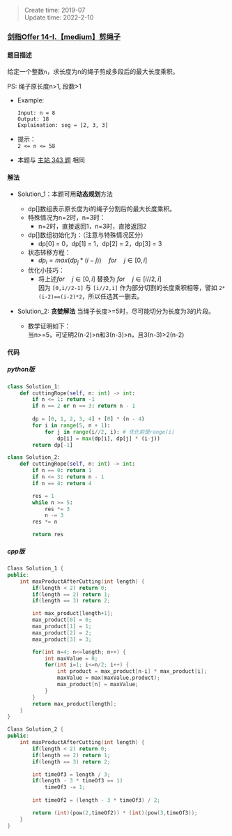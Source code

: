 > Create time: 2019-07  
> Update time: 2022-2-10

### [剑指Offer 14-I.【medium】剪绳子](https://leetcode-cn.com/problems/jian-sheng-zi-lcof/)
#### 题目描述
给定一个整数`n`，求长度为n的绳子剪成多段后的最大长度乘积。

PS: 绳子原长度n>1, 段数>1
- Example:
    ```
    Input: n = 8
    Output: 18
    Explaination: seg = [2, 3, 3]
    ```  
- 提示：  
    `2 <= n <= 58`

- 本题与 [主站 343 题](https://leetcode-cn.com/problems/integer-break/) 相同

#### 解法
- Solution_1：本题可用**动态规划**方法  
  - dp[]数组表示原长度为i的绳子分割后的最大长度乘积。 
  - 特殊情况为n=2时，n=3时：
    - n=2时，直接返回1，n=3时，直接返回2
  - dp[]数组初始化为：（注意与特殊情况区分）
    - dp[0] = 0，dp[1] = 1，dp[2] = 2，dp[3] = 3
  - 状态转移方程：  
    - $dp_i=max(dp_j*(i-j)) \quad for \quad j\in[0, i]$   
  - 优化小技巧：  
    - 将上述$for \quad j\in[0, i]$ 替换为 $for \quad j\in[i//2, i]$  
    因为 `[0,i//2-1]` 与 `[i//2,i]` 作为部分切割的长度乘积相等，譬如 `2*(i-2)==(i-2)*2`，所以任选其一删去。

- Solution_2: **贪婪解法** 当绳子长度>=5时，尽可能切分为长度为3的片段。  
  - 数学证明如下：  
    当n>=5，可证明2(n-2)>n和3(n-3)>n，且3(n-3)>2(n-2)

#### 代码
##### python版
```python
class Solution_1:
    def cuttingRope(self, n: int) -> int:
        if n <= 1: return -1
        if n == 2 or n == 3: return n - 1
 
        dp = [0, 1, 2, 3, 4] + [0] * (n - 4)
        for i in range(5, n + 1):
            for j in range(i//2, i): # 优化前是range(i)
                dp[i] = max(dp[i], dp[j] * (i-j))
        return dp[-1]
```

```python
class Solution_2:
    def cuttingRope(self, n: int) -> int:
        if n == 0: return 1
        if n <= 3: return n - 1
        if n == 4: return 4

        res = 1
        while n >= 5:
            res *= 3
            n -= 3
        res *= n

        return res
```

##### cpp版
```cpp
Class Solution_1 {
public:
    int maxProductAfterCutting(int length) {
        if(length < 2) return 0;
        if(length == 2) return 1;
        if(length == 3) return 2;

        int max_product[length+1];
        max_product[0] = 0;
        max_product[1] = 1;
        max_product[2] = 2;
        max_product[3] = 3;

        for(int n=4; n<=length; n++) {
            int maxValue = 0;
            for(int i=1; i<=n/2; i++) {
                int product = max_product[n-i] * max_product[i];
                maxValue = max(maxValue,product);
                max_product[n] = maxValue;
            }
        }
        return max_product[length];
    }
}
```

```cpp
Class Solution_2 {
public:
    int maxProductAfterCutting(int length) {
        if(length < 2) return 0;
        if(length == 2) return 1;
        if(length == 3) return 2;

        int timeOf3 = length / 3;
        if(length - 3 * timeOf3 == 1)
            timeOf3 -= 1;
            
        int timeOf2 = (length - 3 * timeOf3) / 2;

        return (int)(pow(2,timeOf2)) * (int)(pow(3,timeOf3));
    }
}
```